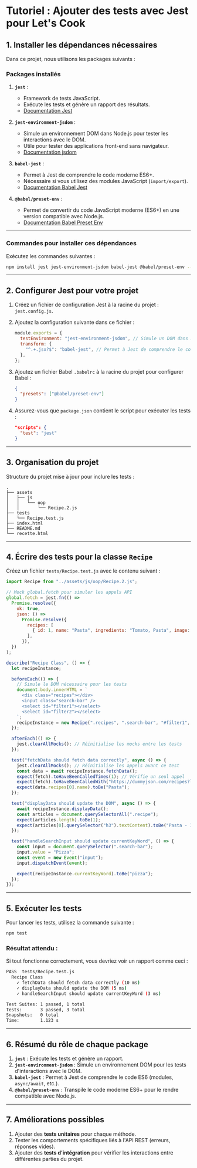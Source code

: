 # Tutoriel : Ajouter des tests avec Jest pour **Let's Cook**

## 1. Installer les dépendances nécessaires

Dans ce projet, nous utilisons les packages suivants :

### Packages installés

1. **`jest`** :

   - Framework de tests JavaScript.
   - Exécute les tests et génère un rapport des résultats.
   - [Documentation Jest](https://jestjs.io/)

2. **`jest-environment-jsdom`** :

   - Simule un environnement DOM dans Node.js pour tester les interactions avec le DOM.
   - Utile pour tester des applications front-end sans navigateur.
   - [Documentation jsdom](https://jestjs.io/docs/configuration#testenvironment-string)

3. **`babel-jest`** :

   - Permet à Jest de comprendre le code moderne ES6+.
   - Nécessaire si vous utilisez des modules JavaScript (`import/export`).
   - [Documentation Babel Jest](https://jestjs.io/docs/getting-started#using-babel)

4. **`@babel/preset-env`** :
   - Permet de convertir du code JavaScript moderne (ES6+) en une version compatible avec Node.js.
   - [Documentation Babel Preset Env](https://babeljs.io/docs/en/babel-preset-env)

---

### Commandes pour installer ces dépendances

Exécutez les commandes suivantes :

```bash
npm install jest jest-environment-jsdom babel-jest @babel/preset-env --save-dev
```

---

## 2. Configurer Jest pour votre projet

1. Créez un fichier de configuration Jest à la racine du projet : `jest.config.js`.
2. Ajoutez la configuration suivante dans ce fichier :

   ```javascript
   module.exports = {
     testEnvironment: "jest-environment-jsdom", // Simule un DOM dans Node.js
     transform: {
       "^.+.jsx?$": "babel-jest", // Permet à Jest de comprendre le code ES6+
     },
   };
   ```

3. Ajoutez un fichier Babel `.babelrc` à la racine du projet pour configurer Babel :

   ```json
   {
     "presets": ["@babel/preset-env"]
   }
   ```

4. Assurez-vous que `package.json` contient le script pour exécuter les tests :
   ```json
   "scripts": {
     "test": "jest"
   }
   ```

---

## 3. Organisation du projet

Structure du projet mise à jour pour inclure les tests :

```
.
├── assets
│   ├── js
│   │   └── oop
│   │       └── Recipe.2.js
├── tests
│   └── Recipe.test.js
├── index.html
├── README.md
└── recette.html
```

---

## 4. Écrire des tests pour la classe `Recipe`

Créez un fichier `tests/Recipe.test.js` avec le contenu suivant :

```javascript
import Recipe from "../assets/js/oop/Recipe.2.js";

// Mock global.fetch pour simuler les appels API
global.fetch = jest.fn(() =>
  Promise.resolve({
    ok: true,
    json: () =>
      Promise.resolve({
        recipes: [
          { id: 1, name: "Pasta", ingredients: "Tomato, Pasta", image: "image1.jpg" },
        ],
      }),
  })
);

describe("Recipe Class", () => {
  let recipeInstance;

  beforeEach(() => {
    // Simule le DOM nécessaire pour les tests
    document.body.innerHTML = `
      <div class="recipes"></div>
      <input class="search-bar" />
      <select id="filter1"></select>
      <select id="filter2"></select>
    `;
    recipeInstance = new Recipe(".recipes", ".search-bar", "#filter1", "#filter2");
  });

  afterEach(() => {
    jest.clearAllMocks(); // Réinitialise les mocks entre les tests
  });

  test("fetchData should fetch data correctly", async () => {
    jest.clearAllMocks(); // Réinitialise les appels avant ce test
    const data = await recipeInstance.fetchData();
    expect(fetch).toHaveBeenCalledTimes(1); // Vérifie un seul appel
    expect(fetch).toHaveBeenCalledWith("https://dummyjson.com/recipes?limit=12"); // Vérifie l'URL
    expect(data.recipes[0].name).toBe("Pasta");
  });

  test("displayData should update the DOM", async () => {
    await recipeInstance.displayData();
    const articles = document.querySelectorAll(".recipe");
    expect(articles.length).toBe(1);
    expect(articles[0].querySelector("h3").textContent).toBe("Pasta - 1");
  });

  test("handleSearchInput should update currentKeyWord", () => {
    const input = document.querySelector(".search-bar");
    input.value = "Pizza";
    const event = new Event("input");
    input.dispatchEvent(event);

    expect(recipeInstance.currentKeyWord).toBe("pizza");
  });
});
```

---

## 5. Exécuter les tests

Pour lancer les tests, utilisez la commande suivante :

```bash
npm test
```

### Résultat attendu :

Si tout fonctionne correctement, vous devriez voir un rapport comme ceci :

```bash
PASS  tests/Recipe.test.js
  Recipe Class
    ✓ fetchData should fetch data correctly (10 ms)
    ✓ displayData should update the DOM (5 ms)
    ✓ handleSearchInput should update currentKeyWord (3 ms)

Test Suites: 1 passed, 1 total
Tests:       3 passed, 3 total
Snapshots:   0 total
Time:        1.123 s
```

---

## 6. Résumé du rôle de chaque package

1. **`jest`** : Exécute les tests et génère un rapport.
2. **`jest-environment-jsdom`** : Simule un environnement DOM pour les tests d'interactions avec le DOM.
3. **`babel-jest`** : Permet à Jest de comprendre le code ES6 (modules, `async/await`, etc.).
4. **`@babel/preset-env`** : Transpile le code moderne ES6+ pour le rendre compatible avec Node.js.

---

## 7. Améliorations possibles

1. Ajouter des **tests unitaires** pour chaque méthode.
2. Tester les comportements spécifiques liés à l'API REST (erreurs, réponses vides).
3. Ajouter des **tests d’intégration** pour vérifier les interactions entre différentes parties du projet.
